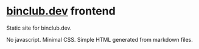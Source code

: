 # [binclub.dev](https://binclub.dev) frontend

Static site for binclub.dev.

No javascript. Minimal CSS. Simple HTML generated from markdown files.
